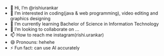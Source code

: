 - 👋 Hi, I’m @rishiurankar
- 👀 I’m interested in coding(java & web programming), video editing and graphics designing 
- 🌱 I’m currently learning Bachelor of Science in Information Technology
- 💞️ I’m looking to collaborate on ...
- 📫 How to reach me instagram(rishi.urankar)
- 😄 Pronouns: hehehe
- ⚡ Fun fact: can use AI accurately

<!---
Realrishi001/Realrishi001 is a ✨ special ✨ repository because its `README.md` (this file) appears on your GitHub profile.
You can click the Preview link to take a look at your changes.
--->
